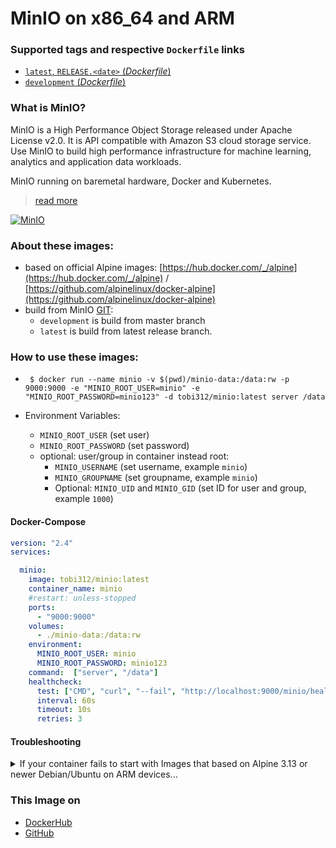 # MinIO on x86_64 and ARM

### Supported tags and respective `Dockerfile` links

-	[`latest`, `RELEASE.<date>` (*Dockerfile*)](https://github.com/Tob1asDocker/minio/blob/main/alpine.multiarch.git_release.Dockerfile)
-	[`development` (*Dockerfile*)](https://github.com/Tob1asDocker/minio/blob/main/alpine.multiarch.git_master.Dockerfile)

### What is MinIO?

MinIO is a High Performance Object Storage released under Apache License v2.0. It is API compatible with Amazon S3 cloud storage service. Use MinIO to build high performance infrastructure for machine learning, analytics and application data workloads.

MinIO running on baremetal hardware, Docker and Kubernetes.

> [read more](https://github.com/minio/minio/blob/master/README.md)

[![MinIO](https://raw.githubusercontent.com/minio/minio/master/.github/logo.svg?sanitize=true)](https://min.io)

### About these images:
* based on official Alpine images: [https://hub.docker.com/_/alpine](https://hub.docker.com/_/alpine) / [https://github.com/alpinelinux/docker-alpine](https://github.com/alpinelinux/docker-alpine)
* build from MinIO [GIT](https://github.com/minio/minio):  
    * `development` is build from master branch
    * `latest` is build from latest release branch.

### How to use these images:

* ``` $ docker run --name minio -v $(pwd)/minio-data:/data:rw -p 9000:9000 -e "MINIO_ROOT_USER=minio" -e "MINIO_ROOT_PASSWORD=minio123" -d tobi312/minio:latest server /data```

* Environment Variables:  
  * `MINIO_ROOT_USER` (set user)
  * `MINIO_ROOT_PASSWORD` (set password)
  * optional: user/group in container instead root: 
    * `MINIO_USERNAME` (set username, example `minio`)
    * `MINIO_GROUPNAME` (set groupname, example `minio`)
    * Optional: `MINIO_UID` and `MINIO_GID` (set ID for user and group, example `1000`)

#### Docker-Compose

```yaml
version: "2.4"
services:

  minio:
    image: tobi312/minio:latest
    container_name: minio
    #restart: unless-stopped
    ports:
      - "9000:9000"
    volumes:
      - ./minio-data:/data:rw
    environment:
      MINIO_ROOT_USER: minio
      MINIO_ROOT_PASSWORD: minio123
    command:  ["server", "/data"]
    healthcheck:
      test: ["CMD", "curl", "--fail", "http://localhost:9000/minio/health/live"]
      interval: 60s
      timeout: 10s
      retries: 3
```

#### Troubleshooting

<details>
<summary>If your container fails to start with Images that based on Alpine 3.13 or newer Debian/Ubuntu on ARM devices...</summary>
<p>

... with Raspbian/Debian 10 Buster (32 bit) then update `libseccomp2`[*](https://packages.debian.org/buster-backports/libseccomp2) to >=2.4.4 and restart the container. (Source: [1](https://docs.linuxserver.io/faq#libseccomp), [2](https://github.com/owncloud/docs/pull/3196#issue-577993147), [3](https://github.com/moby/moby/issues/40734))  
  
Example (wrong date):
```sh
$ docker run --rm --name testing -it alpine:3.13 date
Sun Jan  0 00:100:4174038  1900
```
  
Solution:
```sh
 sudo apt-key adv --keyserver keyserver.ubuntu.com --recv-keys 04EE7237B7D453EC 648ACFD622F3D138
 echo "deb http://deb.debian.org/debian buster-backports main" | sudo tee -a /etc/apt/sources.list.d/buster-backports.list
 sudo apt update
 sudo apt install -t buster-backports libseccomp2
```
</p>
</details>
  

### This Image on
* [DockerHub](https://hub.docker.com/r/tobi312/minio/)
* [GitHub](https://github.com/Tob1asDocker/minio)
